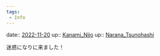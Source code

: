 ```yaml
---
tags:
 - Info
---
```


date:: [2022-11-20](/Daily_Note/2022-11-20.md)
up:: [Kanami_Nijo](../Bar/Novel/Nacaria/Kanami_Nijo.md)
up:: [Narana_Tsunohashi](../Bar/Novel/Nacaria/Narana_Tsunohashi.md)

迷惑になりに来ました！